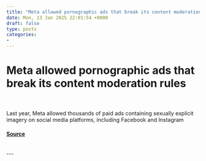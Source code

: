 ```yaml
---
title: "Meta allowed pornographic ads that break its content moderation rules"
date: Mon, 13 Jan 2025 22:01:54 +0000
draft: false
type: posts
categories: 
- 
---
```

# Meta allowed pornographic ads that break its content moderation rules

<br/>

<br/>
Last year, Meta allowed thousands of paid ads containing sexually explicit imagery on social media platforms, including Facebook and Instagram

#### [Source](https://www.newscientist.com/article/2463634-meta-allowed-pornographic-ads-that-break-its-content-moderation-rules/?utm_campaign=RSS%7CNSNS&utm_source=NSNS&utm_medium=RSS&utm_content=technology)

<br/>
---
